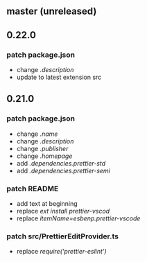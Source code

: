 ## master (unreleased)

## 0.22.0
### patch **package.json**
  - change *.description*
  - update to latest extension src

## 0.21.0
### patch **package.json**
  - change *.name*
  - change *.description*
  - change *.publisher*
  - change *.homepage*
  - add    *.dependencies.prettier-std*
  - add    *.dependencies.prettier-semi*

### patch **README**
  - add text at beginning
  - replace *ext install prettier-vscod*
  - replace *itemName=esbenp.prettier-vscode*

### patch **src/PrettierEditProvider.ts**
  - replace *require('prettier-eslint')*
